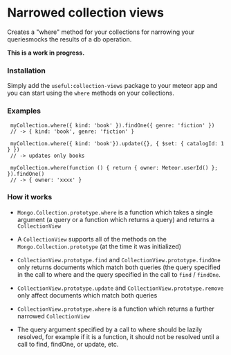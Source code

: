 # Narrowed collection views

Creates a "where" method for your collections for narrowing your queriesmocks the results of a db operation.

**This is a work in progress.**

### Installation
Simply add the `useful:collection-views` package to your meteor app and you can start using the `where` methods on your collections.

### Examples
```
 myCollection.where({ kind: 'book' }).findOne({ genre: 'fiction' }) 
 // -> { kind: 'book', genre: 'fiction' }
```

```
 myCollection.where({ kind: 'book'}).update({}, { $set: { catalogId: 1 } })
 // -> updates only books
```

```
 myCollection.where(function () { return { owner: Meteor.userId() }; }).findOne() 
 // -> { owner: 'xxxx' }
```

### How it works

- `Mongo.Collection.prototype.where` is a function which takes a single argument (a query or a function which returns a query) and returns a `CollectionView`

- A `CollectionView` supports all of the methods on the `Mongo.Collection.prototype` (at the time it was initialized)


- `CollectionView.prototype.find` and `CollectionView.prototype.findOne` only returns documents which match both queries (the query specified in the call to where and the query specified in the call to `find` / `findOne`.

- `CollectionView.prototype.update` and `CollectionView.prototype.remove` only affect documents which match both queries


- `CollectionView.prototype.where` is a function which returns a further narrowed `CollectionView`

- The query argument specified by a call to where should be lazily resolved, for example if it is a function, it should not be resolved until a call to find, findOne, or update, etc.